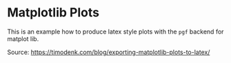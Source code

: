# Matplotlib Plots

This is an example how to produce latex style plots with the `pgf` backend for matplot lib. 

Source: https://timodenk.com/blog/exporting-matplotlib-plots-to-latex/